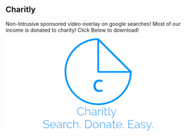 ## Charitly

Non-Intrusive sponsored video overlay on google searches! Most of our income is donated to charity!
Click Below to download!

![image](LogoMakr_5qLGHf.png)
